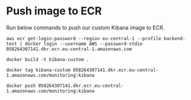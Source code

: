 # Push image to ECR
Run below commands to push our custom Kibana image to ECR.
```
aws ecr get-login-password --region eu-central-1 --profile backend-test | docker login --username AWS --password-stdin 058264307141.dkr.ecr.eu-central-1.amazonaws.com
```

```
docker build -t kibana-custom .
```

```
docker tag kibana-custom 058264307141.dkr.ecr.eu-central-1.amazonaws.com/monitoring:kibana
```

```
docker push 058264307141.dkr.ecr.eu-central-1.amazonaws.com/monitoring:kibana
```